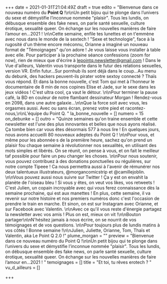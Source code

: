 +++
date = 2021-01-31T21:04:49Z
draft = true
edito = "Bienvenue dans ce nouveau numéro du **Point Q** !\n\nUn petit bijou qui te plonge dans l’univers du sexe et démystifie l’inconnue nommée \"plaisir\". Tous les lundis, on débusque ensemble des fake news, on parle santé sexuelle, culture érotique, sexualité queer. On échange sur les nouvelles manières de faire l’amour en...2021 ! \n\nCette semaine, enfile tes lunettes et on t'emmène avec nous dans le monde de la sextech ! \"Sexe et technologie\", face à la rugosité d'un thème encore méconnu, Orianne a imaginé un nouveau format de \"Témoignages\" qu'on adore ! Je vous laisse vous installer à table avec elle. Pour participer à la prochaine séance confessions (zoom for now), rien de mieux que d'écrire à lepointq.newsletter@gmail.com ! Dans le Vue d'ailleurs, Valentin vous transporte dans le futur des relations sexuelles, version VR. Enfin futur...Sur pornhub ils sont déjà dans le coup...Au menu du debunk, des hackers peuvent-ils pirater votre sextoy connecté ? Thaïs vous répond. Et dans la bonne nouvelle, c'est Tom qui met à l'honneur le documentaire de 8 min de nos copines Elise et Jade, sur le sexe dans les jeux vidéos ! C'est ultra cool, ça vaut le détour. \n\nPour terminer la pause café, la BD en couleur de notre flambant dessinateur Morgan ! Rendez-vous en 2098, dans une autre galaxie...\n\nQue la force soit avec vous, les orgasmes aussi. Avec ou sans écran, prenez votre pied et racontez-nous,\n\nL'équipe du Point Q. "
la_bonne_nouvelle = []
numero = 15
on_debunke = []
outro = "Quinze semaines qu'on traine ensemble et cette newsletter est l'une des plus innovantes et belles que nous ayons réalisé. Ça tombe bien car vous êtes désormais 577 à nous lire ! En quelques jours, nous avons accueilli 80 nouveaux adeptes du Point Q ! \n\nPour vous, et même pour les abonnée·s de la première heure, sachez qu'on prend un plaisir fou chaque semaine à révolutionner nos sexualités, en utilisant des mots simples et libérés. On se réunit, on pense à vous, et on fait le meilleur taf possible pour faire un peu changer les choses. \n\nPour nous soutenir, vous pouvez contribuez à des donations ponctuelles ou régulières, sur notre compte Tipeee ! Ca nous permettra aussi à l'avenir de rémunérer nos deux talentueux illustrateurs, @morgancomicstrip et @camillejoblin. \n\nVous pouvez aussi nous suivre sur Twitter ! Ça y est on envahit la planète de l'oiseau bleu ! Si vous y êtes, on veut vos likes, vos retweets ! C'est Julien, un copain incroyable avec qui vous ferez connaissance dès la semaine prochaine, qui est aux manettes ! En plus, cette semaine, il va revenir sur notre histoire et nos premiers numéros donc c'est l'occasion de prendre le train en marche. Et sinon, on est sur Instagram avec Orianne, et sur Facebook avec Valentin. \n\nAvec ce qu'il vous reste d'énergie partagez la newsletter avec vos amis ! Plus on est, mieux on vit !\n\nBouton partager\n\nN'hésitez jamais à nous écrire, on se nourrit de vos témoignages et de vos questions. \n\nPour toujours plus de lundis matins à vos côtés ! Bonne semaine !\n\nJulien, Juliette, Orianne, Tom, Thaïs et Valentin, aka Le Point Q 2.0 !"
plume_morgan = ""
preview = "Bienvenue dans ce nouveau numéro du Point Q !\n\nUn petit bijou qui te plonge dans l’univers du sexe et démystifie l’inconnue nommée \"plaisir\". Tous les lundis, on débusque ensemble des fake news, on parle santé sexuelle, culture érotique, sexualité queer. On échange sur les nouvelles manières de faire l’amour en...2021 ! "
temoignages = []
title = "Et toi, tu rêves erotech ? "
vu_d_ailleurs = []

+++
